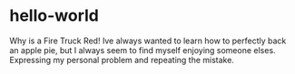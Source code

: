 # hello-world
Why is a Fire Truck Red!
Ive always wanted to learn how to perfectly back an apple pie, but I always seem to find myself enjoying someone elses.
Expressing my personal problem and repeating the mistake. 
